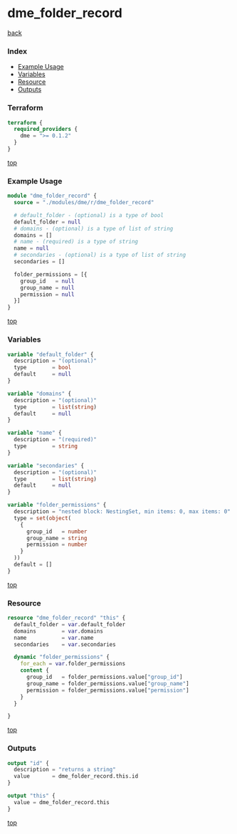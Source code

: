 # dme_folder_record

[back](../dme.md)

### Index

- [Example Usage](#example-usage)
- [Variables](#variables)
- [Resource](#resource)
- [Outputs](#outputs)

### Terraform

```terraform
terraform {
  required_providers {
    dme = ">= 0.1.2"
  }
}
```

[top](#index)

### Example Usage

```terraform
module "dme_folder_record" {
  source = "./modules/dme/r/dme_folder_record"

  # default_folder - (optional) is a type of bool
  default_folder = null
  # domains - (optional) is a type of list of string
  domains = []
  # name - (required) is a type of string
  name = null
  # secondaries - (optional) is a type of list of string
  secondaries = []

  folder_permissions = [{
    group_id   = null
    group_name = null
    permission = null
  }]
}
```

[top](#index)

### Variables

```terraform
variable "default_folder" {
  description = "(optional)"
  type        = bool
  default     = null
}

variable "domains" {
  description = "(optional)"
  type        = list(string)
  default     = null
}

variable "name" {
  description = "(required)"
  type        = string
}

variable "secondaries" {
  description = "(optional)"
  type        = list(string)
  default     = null
}

variable "folder_permissions" {
  description = "nested block: NestingSet, min items: 0, max items: 0"
  type = set(object(
    {
      group_id   = number
      group_name = string
      permission = number
    }
  ))
  default = []
}
```

[top](#index)

### Resource

```terraform
resource "dme_folder_record" "this" {
  default_folder = var.default_folder
  domains        = var.domains
  name           = var.name
  secondaries    = var.secondaries

  dynamic "folder_permissions" {
    for_each = var.folder_permissions
    content {
      group_id   = folder_permissions.value["group_id"]
      group_name = folder_permissions.value["group_name"]
      permission = folder_permissions.value["permission"]
    }
  }

}
```

[top](#index)

### Outputs

```terraform
output "id" {
  description = "returns a string"
  value       = dme_folder_record.this.id
}

output "this" {
  value = dme_folder_record.this
}
```

[top](#index)